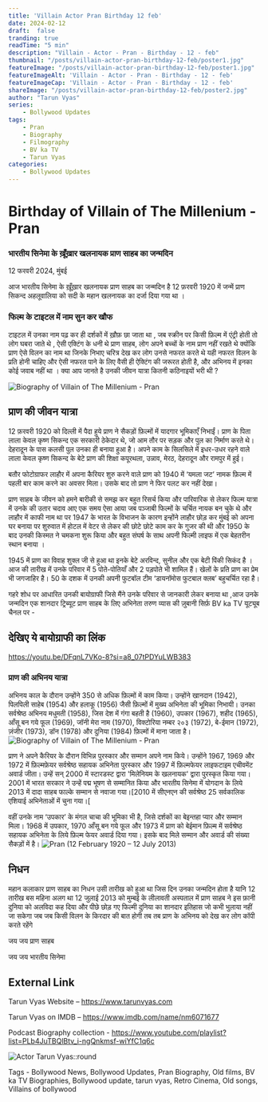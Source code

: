 ```yaml
---
title: 'Villain Actor Pran Birthday 12 feb'
date: 2024-02-12
draft:  false   
tranding: true  
readTime: "5 min"
description: "Villain - Actor - Pran - Birthday - 12 - feb"
thumbnail: "/posts/villain-actor-pran-birthday-12-feb/poster1.jpg"
featureImage: "/posts/villain-actor-pran-birthday-12-feb/poster1.jpg"
featureImageAlt: 'Villain - Actor - Pran - Birthday - 12 - feb'
featureImageCap: 'Villain - Actor - Pran - Birthday - 12 - feb'
shareImage: "/posts/villain-actor-pran-birthday-12-feb/poster2.jpg"
author: "Tarun Vyas"
series:
    - Bollywood Updates
tags:
    - Pran 
    - Biography
    - Filmography
    - BV ka TV
    - Tarun Vyas
categories:
    - Bollywood Updates
---
```

# Birthday of Villain of The Millenium - Pran

### भारतीय सिनेमा के ख़ूँख़ार खलनायक प्राण साहब का जन्मदिन
12 फरवरी 2024, मुंबई 

आज भारतीय सिनेमा के ख़ूँख़ार खलनायक प्राण साहब का जन्मदिन है 12 फ़रवरी 1920 में जन्में प्राण सिकन्द अहलूवालिया को सदी के महान खलनायक का दर्जा दिया गया था ।
### फिल्म के टाइटल में नाम सुन कर खौफ  

टाइटल में उनका नाम पढ़ कर ही दर्शकों में ख़ौफ़ छा जाता था , जब स्क्रीन पर किसी फ़िल्म में एंट्री होती तो लोग घबरा जाते थे , ऐसी एक्टिंग के धनी थे प्राण साहब, लोग अपने बच्चों के नाम प्राण नहीं रखते थे क्योंकि प्राण ऐसे विलन का नाम था जिनके निभाए चरित्र देख कर लोग उनसे नफरत करते थे यही नफरत विलन के 
प्रति होनी चाहिए और ऐसी नफरत पाने के लिए वैसी ही ऐक्टिंग की जरूरत होती है, और अभिनय में इनका कोई जवाब नहीं था । 
क्या आप जानते है उनकी जीवन यात्रा कितनी कठिनाइयों भरी थी ?


![Biography of Villain of The Millenium - Pran ](/posts/villain-actor-pran-birthday-12-feb/poster2.jpg)


## प्राण की जीवन यात्रा 
12 फ़रवरी 1920 को दिल्ली में पैदा हुये प्राण ने सैकड़ों फ़िल्मों में यादगार भूमिकाएँ निभाईं। प्राण के पिता लाला केवल कृष्ण सिकन्द एक सरकारी ठेकेदार थे, जो आम तौर पर सड़क और पुल का निर्माण करते थे। देहरादून के पास कलसी पुल उनका ही बनाया हुआ है। अपने काम के सिलसिले में इधर-उधर रहने वाले लाला केवल कृष्ण सिकन्द के बेटे प्राण की शिक्षा कपूरथला, उन्नाव, मेरठ, देहरादून और रामपुर में हुई।

बतौर फोटोग्राफर लाहौर में अपना कैरियर शुरु करने वाले प्राण को 1940 में ‘यमला जट’ नामक फ़िल्म में पहली बार काम करने का अवसर मिला। उसके बाद तो प्राण ने फिर पलट कर नहीं देखा।

प्राण साहब के जीवन को हमने बारीकी से समझ कर बहुत रिसर्च किया और पारिवारिक से लेकर फिल्म यात्रा में उनके की उतार चदाव आए 
एक समय ऐसा आया जब पञ्जाबी फिल्मों के चर्चित नायक बन चुके थे और लाहौर में काफी नाम था पर 1947 के भारत के विभाजन के कारण इन्होंने लाहौर छोड़ कर 
मुंबई को अपना घर बनाया पर शुरुवात में होटल में वेटर से लेकर की छोटे छोटे काम कर के गुजर की थी और 1950 के बाद उनकी किस्मत ने चमकना शुरू किया और 
बहुत संघर्ष के साथ अपनी फिल्मी लाइफ में एक बेहतरीन स्थान बनाया । 

1945 में प्राण का विवाह शुक्ल जी से हुआ था  इनके बेटे अरविन्द, सुनील और एक बेटी पिंकी सिकंद है । आज की तारीख में उनके परिवार में 5 पोते-पोतियाँ और 2 पड़पोते भी शामिल हैं। खेलों के प्रति प्राण का प्रेम भी जगजाहिर है। 50 के दशक में उनकी अपनी फुटबॉल टीम ‘डायनॉमोस फुटबाल क्लब’ बहुचर्चित रहा है।

गहरे शोध पर आधारित उनकी बायोग्राफी जिसे मैंने उनके परिवार से जानकारी लेकर बनाया था  ,आज उनके जन्मदिन एक शानदार ट्रिब्यूट प्राण साहब के लिए  अभिनेता  तरुण व्यास की ज़ुबानी सिर्फ़ BV ka TV यूट्यूब चैनल पर -

## देखिए ये बायोग्राफी का लिंक

https://youtu.be/DFqnL7VKo-8?si=a8_07tPDYuLWB383 

### प्राण की अभिनय यात्रा 
अभिनय काल के दौरान उन्होंने 350 से अधिक फ़िल्मों में काम किया। उन्होंने खानदान (1942), पिलपिली साहेब (1954) और हलाकू (1956) जैसी फ़िल्मों में मुख्य अभिनेता की भूमिका निभायी। उनका सर्वश्रेष्ठ अभिनय मधुमती (1958), जिस देश में गंगा बहती है (1960), उपकार (1967), शहीद (1965), आँसू बन गये फूल (1969), जॉनी मेरा नाम (1970), विक्टोरिया नम्बर २०३ (1972), बे-ईमान (1972), ज़ंजीर (1973), डॉन (1978) और दुनिया (1984) फ़िल्मों में माना जाता है।
![Biography of Villain of The Millenium - Pran ](/posts/villain-actor-pran-birthday-12-feb/poster3.jpg)

प्राण ने अपने कैरियर के दौरान विभिन्न पुरस्कार और सम्मान अपने नाम किये। उन्होंने 1967, 1969 और 1972 में फ़िल्मफ़ेयर सर्वश्रेष्ठ सहायक अभिनेता पुरस्कार और 1997 में फ़िल्मफेयर लाइफटाइम एचीवमेंट अवार्ड जीता। उन्हें सन् 2000 में स्टारडस्ट द्वारा 'मिलेनियम के खलनायक' द्वारा पुरस्कृत किया गया। 2001 में भारत सरकार ने उन्हें पद्म भूषण से सम्मानित किया और भारतीय सिनेमा में योगदान के लिये 2013 में दादा साहब फाल्के सम्मान से नवाजा गया।[2010 में सीएनएन की सर्वश्रेष्ठ 25 सर्वकालिक एशियाई अभिनेताओं में चुना गया।[

वहीं उनके नाम ‘उपकार’ के मंगल चाचा की भूमिका भी है, जिसे दर्शकों का बेइन्तहा प्यार और सम्मान मिला। 1968 में उपकार, 1970 आँसू बन गये फूल और 1973 में प्राण को बेईमान फ़िल्म में सर्वश्रेष्ठ सहायक अभिनेता के लिये फ़िल्म फेयर अवार्ड दिया गया। इसके बाद मिले सम्मान और अवार्ड की संख्या सैकड़ों में है।
![Pran (12 February 1920 – 12 July 2013) ](/posts/villain-actor-pran-birthday-12-feb/poster4.jpg)
## निधन 
महान कलाकार प्राण साहब का निधन उसी तारीख को हुआ था जिस दिन उनका जन्मदिन होता है यानि 12 तारीख 
बस महिना अलग था 12 जुलाई 2013 को मुम्बई के लीलावती अस्पताल में प्राण साहब ने इस फ़ानी दुनिया को अलविदा कह दिया और पीछे छोड़ गए 
फिल्मी दुनिया का शानदार इतिहास जो कभी भुलाया नहीं जा सकेगा 
जब जब किसी विलन के किरदार की बात होगी तब तब प्राण के अभिनय को देख कर लोग कॉपी करते रहेंगे 

जय जय प्राण साहब 

जय जय भारतीय सिनेमा 

## External Link
Tarun Vyas Website – https://www.tarunvyas.com

Tarun Vyas on IMDB – https://www.imdb.com/name/nm6071677

Podcast Biography collection - https://www.youtube.com/playlist?list=PLb4JuTBQlBtv_i-ngQnkmsf-wiYfC1q6c

![Actor Tarun Vyas::round](/images/profile.png)

Tags - Bollywood News, Bollywood Updates, Pran Biography, Old films,  BV ka TV Biographies, Bollywood update, tarun vyas,
       Retro Cinema, Old songs, Villains of bollywood





